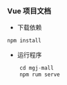 ###  Vue 项目文档

+ 下载依赖
```javascript
npm install
```

+ 运行程序
```javascript
    cd mgj-mall
    npm rum serve
```
